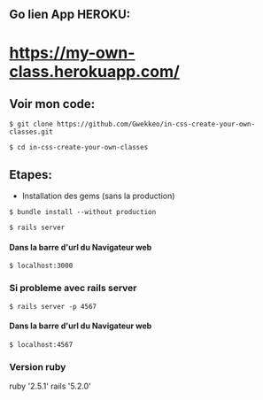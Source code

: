 ## Go lien App HEROKU:
# https://my-own-class.herokuapp.com/

## Voir mon code:
```
$ git clone https://github.com/Gwekkeo/in-css-create-your-own-classes.git
```
```
$ cd in-css-create-your-own-classes
```

## Etapes:
* Installation des gems (sans la production)

```
$ bundle install --without production
```
```
$ rails server
```

#### Dans la barre d'url du Navigateur web
```
$ localhost:3000
```

### Si probleme avec rails server
```
$ rails server -p 4567
```
#### Dans la barre d'url du Navigateur web
```
$ localhost:4567
```

### Version ruby
ruby '2.5.1'
rails '5.2.0'

